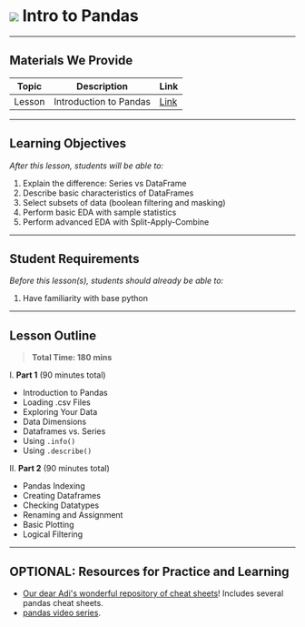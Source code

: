 # ![](https://ga-dash.s3.amazonaws.com/production/assets/logo-9f88ae6c9c3871690e33280fcf557f33.png) Intro to Pandas

---

## Materials We Provide


| Topic | Description | Link |
| --- | --- | --- |
| Lesson | Introduction to Pandas | [Link](./intro-to-pandas-starter-code.ipynb)|

---

## Learning Objectives

*After this lesson, students will be able to:*

1. Explain the difference: Series vs DataFrame
1. Describe basic characteristics of DataFrames
1. Select subsets of data (boolean filtering and masking)
1. Perform basic EDA with sample statistics
1. Perform advanced EDA with Split-Apply-Combine

---

## Student Requirements

*Before this lesson(s), students should already be able to:*

1. Have familiarity with base python

---

## Lesson Outline

> **Total Time: 180 mins**

I. **Part 1** (90 minutes total)
- Introduction to Pandas 
- Loading .csv Files
- Exploring Your Data
- Data Dimensions
- Dataframes vs. Series
- Using `.info()`
- Using `.describe()`


II. **Part 2** (90 minutes total)
- Pandas Indexing
- Creating Dataframes
- Checking Datatypes
- Renaming and Assignment
- Basic Plotting
- Logical Filtering

---

## OPTIONAL: Resources for Practice and Learning
- [Our dear Adi's wonderful repository of cheat sheets](https://github.com/AdiBro/Data-Science-Resources/tree/master/Cheat-Sheets)! Includes several pandas cheat sheets.
- [pandas video series](https://www.dataschool.io/easier-data-analysis-with-pandas/). 
